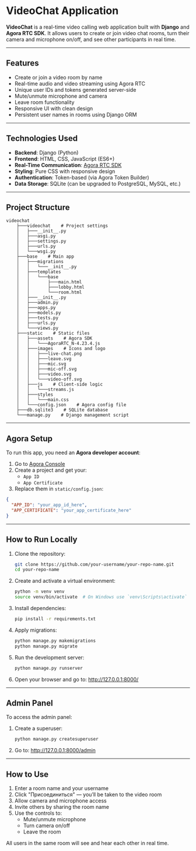 # VideoChat Application

**VideoChat** is a real-time video calling web application built with **Django** and 
**Agora RTC SDK**. It allows users to create or join video chat rooms, turn their camera 
and microphone on/off, and see other participants in real time.

---

## Features

- Create or join a video room by name
- Real-time audio and video streaming using Agora RTC
- Unique user IDs and tokens generated server-side
- Mute/unmute microphone and camera
- Leave room functionality
- Responsive UI with clean design
- Persistent user names in rooms using Django ORM

---

## Technologies Used

- **Backend**: Django (Python)
- **Frontend**: HTML, CSS, JavaScript (ES6+)
- **Real-Time Communication**: [Agora RTC SDK](https://api-ref.agora.io/en/video-sdk/web/4.x/index.html)
- **Styling**: Pure CSS with responsive design
- **Authentication**: Token-based (via Agora Token Builder)
- **Data Storage**: SQLite (can be upgraded to PostgreSQL, MySQL, etc.)

---

## Project Structure

```
videochat
    ├───videochat    # Project settings
    │   ├───__init__.py
    │   ├───asgi.py
    │   ├───settings.py
    │   ├───urls.py
    │   └───wsgi.py
    ├───base    # Main app
    │   ├───migrations
    │   │   └───__init__.py
    │   ├───templates
    │   │   └───base
    │   │       ├───main.html
    │   │       ├───lobby.html
    │   │       └───room.html
    │   ├───__init__.py
    │   ├───admin.py
    │   ├───apps.py
    │   ├───models.py
    │   ├───tests.py
    │   ├───urls.py
    │   └───views.py
    ├───static    # Static files
    │   ├───assets    # Agora SDK
    │   │   └───AgoraRTC_N-4.23.4.js
    │   ├───images    # Icons and logo
    │   │   ├───live-chat.png
    │   │   ├───leave.svg
    │   │   ├───mic.svg
    │   │   ├───mic-off.svg
    │   │   ├───video.svg
    │   │   └───video-off.svg
    │   ├───js    # Client-side logic
    │   │   └───streams.js
    │   ├───styles
    │   │   └───main.css
    │   └───config.json    # Agora config file
    ├───db.sqlite3    # SQLite database
    └───manage.py    # Django management script
```

---

## Agora Setup

To run this app, you need an **Agora developer account**:

1. Go to [Agora Console](https://console.agora.io/)
2. Create a project and get your:
   - `App ID`
   - `App Certificate`
3. Replace them in `static/config.json`:

```json
{
  "APP_ID": "your_app_id_here",
  "APP_CERTIFICATE": "your_app_certificate_here"
}
```

---

## How to Run Locally

1. Clone the repository:

   ```bash
   git clone https://github.com/your-username/your-repo-name.git 
   cd your-repo-name
   
2. Create and activate a virtual environment:

    ```bash
    python -m venv venv
    source venv/bin/activate  # On Windows use `venv\Scripts\activate`
   
3. Install dependencies:

    ```bash
    pip install -r requirements.txt
   
4. Apply migrations:

    ```bash
    python manage.py makemigrations
    python manage.py migrate
   
5. Run the development server:

    ```bash
    python manage.py runserver
   
6. Open your browser and go to: http://127.0.0.1:8000/

---

## Admin Panel

To access the admin panel:

1. Create a superuser:

    ```bash
    python manage.py createsuperuser
   
2. Go to: http://127.0.0.1:8000/admin

---

## How to Use

1. Enter a room name and your username
2. Click "Присоединиться" — you’ll be taken to the video room
3. Allow camera and microphone access
4. Invite others by sharing the room name
5. Use the controls to:
   - Mute/unmute microphone
   - Turn camera on/off
   - Leave the room

All users in the same room will see and hear each other in real time.
